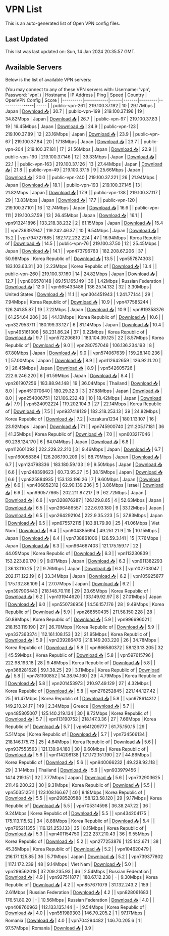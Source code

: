# VPN List

This is an auto-generated list of Open VPN config files.

## Last Updated

This list was last updated on: Sun, 14 Jan 2024 20:35:57 GMT.

## Available Servers

Below is the list of available VPN servers:

(You may connect to any of these VPN servers with: Username: 'vpn', Password: 'vpn'.)
| Hostname | IP Address | Ping | Speed | Country | OpenVPN Config | Score |
|----------|------------|------|-------|---------|----------------| ----- |
| public-vpn-261 | 219.100.37.192 | 10 | 29.17Mbps | Japan | [Download 📥](./configs/server_0_JP.ovpn) | 30.7 |
| public-vpn-199 | 219.100.37.196 | 19 | 34.82Mbps | Japan | [Download 📥](./configs/server_1_JP.ovpn) | 26.7 |
| public-vpn-97 | 219.100.37.83 | 19 | 16.45Mbps | Japan | [Download 📥](./configs/server_2_JP.ovpn) | 24.9 |
| public-vpn-123 | 219.100.37.89 | 12 | 23.16Mbps | Japan | [Download 📥](./configs/server_3_JP.ovpn) | 23.9 |
| public-vpn-67 | 219.100.37.84 | 20 | 17.18Mbps | Japan | [Download 📥](./configs/server_4_JP.ovpn) | 23.7 |
| public-vpn-204 | 219.100.37.181 | 17 | 21.56Mbps | Japan | [Download 📥](./configs/server_5_JP.ovpn) | 22.9 |
| public-vpn-190 | 219.100.37.146 | 12 | 39.33Mbps | Japan | [Download 📥](./configs/server_6_JP.ovpn) | 22.1 |
| public-vpn-163 | 219.100.37.126 | 13 | 27.44Mbps | Japan | [Download 📥](./configs/server_7_JP.ovpn) | 21.8 |
| public-vpn-49 | 219.100.37.15 | 9 | 25.66Mbps | Japan | [Download 📥](./configs/server_8_JP.ovpn) | 20.0 |
| public-vpn-240 | 219.100.37.221 | 26 | 21.94Mbps | Japan | [Download 📥](./configs/server_9_JP.ovpn) | 18.1 |
| public-vpn-193 | 219.100.37.145 | 13 | 21.82Mbps | Japan | [Download 📥](./configs/server_10_JP.ovpn) | 17.9 |
| public-vpn-138 | 219.100.37.117 | 29 | 13.83Mbps | Japan | [Download 📥](./configs/server_11_JP.ovpn) | 17.7 |
| public-vpn-120 | 219.100.37.101 | 16 | 12.74Mbps | Japan | [Download 📥](./configs/server_12_JP.ovpn) | 16.6 |
| public-vpn-111 | 219.100.37.59 | 13 | 26.45Mbps | Japan | [Download 📥](./configs/server_13_JP.ovpn) | 16.1 |
| vpn913241896 | 133.218.38.232 | 2 | 61.15Mbps | Japan | [Download 📥](./configs/server_14_JP.ovpn) | 15.4 |
| vpn736397947 | 119.242.46.37 | 10 | 9.54Mbps | Japan | [Download 📥](./configs/server_15_JP.ovpn) | 15.2 |
| vpn794727685 | 182.172.232.224 | 47 | 16.94Mbps | Korea Republic of | [Download 📥](./configs/server_16_KR.ovpn) | 14.5 |
| public-vpn-76 | 219.100.37.50 | 12 | 25.45Mbps | Japan | [Download 📥](./configs/server_17_JP.ovpn) | 14.1 |
| vpn473796763 | 182.208.67.206 | 37 | 50.98Mbps | Korea Republic of | [Download 📥](./configs/server_18_KR.ovpn) | 13.5 |
| vpn557874303 | 183.103.63.31 | 30 | 2.23Mbps | Korea Republic of | [Download 📥](./configs/server_19_KR.ovpn) | 13.4 |
| public-vpn-260 | 219.100.37.160 | 14 | 24.82Mbps | Japan | [Download 📥](./configs/server_20_JP.ovpn) | 12.7 |
| vpn806578148 | 89.151.165.149 | 36 | 1.42Mbps | Russian Federation | [Download 📥](./configs/server_21_RU.ovpn) | 12.0 |
| vpn565433486 | 136.25.14.132 | 32 | 3.30Mbps | United States | [Download 📥](./configs/server_22_US.ovpn) | 11.1 |
| vpn304451943 | 1.241.77.144 | 29 | 7.94Mbps | Korea Republic of | [Download 📥](./configs/server_23_KR.ovpn) | 10.9 |
| vpn477585244 | 126.241.85.87 | 19 | 7.22Mbps | Japan | [Download 📥](./configs/server_24_JP.ovpn) | 10.9 |
| vpn819358376 | 61.254.64.206 | 36 | 44.13Mbps | Korea Republic of | [Download 📥](./configs/server_25_KR.ovpn) | 10.6 |
| vpn327953711 | 180.199.33.127 | 6 | 81.14Mbps | Japan | [Download 📥](./configs/server_26_JP.ovpn) | 10.4 |
| vpn495161308 | 58.231.86.24 | 37 | 9.22Mbps | Korea Republic of | [Download 📥](./configs/server_27_KR.ovpn) | 9.7 |
| vpn572206810 | 183.104.39.125 | 22 | 8.57Mbps | Korea Republic of | [Download 📥](./configs/server_28_KR.ovpn) | 9.0 |
| vpn280757046 | 106.136.234.193 | 8 | 67.80Mbps | Japan | [Download 📥](./configs/server_29_JP.ovpn) | 9.0 |
| vpn574067639 | 159.28.140.236 | 1 | 57.00Mbps | Japan | [Download 📥](./configs/server_30_JP.ovpn) | 8.9 |
| vpn112642659 | 126.92.11.20 | 9 | 26.45Mbps | Japan | [Download 📥](./configs/server_31_JP.ovpn) | 8.9 |
| vpn542605726 | 222.6.246.220 | 6 | 61.59Mbps | Japan | [Download 📥](./configs/server_32_JP.ovpn) | 8.4 |
| vpn261907256 | 183.88.94.148 | 19 | 36.04Mbps | Thailand | [Download 📥](./configs/server_33_TH.ovpn) | 8.0 |
| vpn451070640 | 180.29.32.3 | 3 | 37.88Mbps | Japan | [Download 📥](./configs/server_34_JP.ovpn) | 8.0 |
| vpn254006751 | 121.106.232.48 | 10 | 18.42Mbps | Japan | [Download 📥](./configs/server_35_JP.ovpn) | 7.9 |
| vpn524092224 | 119.202.104.3 | 27 | 22.14Mbps | Korea Republic of | [Download 📥](./configs/server_36_KR.ovpn) | 7.5 |
| vpn937418129 | 182.218.253.13 | 39 | 24.82Mbps | Korea Republic of | [Download 📥](./configs/server_37_KR.ovpn) | 7.2 |
| kozakura1234 | 180.1.13.107 | 16 | 23.92Mbps | Japan | [Download 📥](./configs/server_38_JP.ovpn) | 7.1 |
| vpn745900740 | 211.205.17.181 | 36 | 41.35Mbps | Korea Republic of | [Download 📥](./configs/server_39_KR.ovpn) | 7.0 |
| vpn603217046 | 60.238.124.170 | 6 | 64.04Mbps | Japan | [Download 📥](./configs/server_40_JP.ovpn) | 6.8 |
| vpn112601092 | 222.229.22.210 | 3 | 9.46Mbps | Japan | [Download 📥](./configs/server_41_JP.ovpn) | 6.7 |
| vpn160058384 | 126.206.190.209 | 5 | 88.79Mbps | Japan | [Download 📥](./configs/server_42_JP.ovpn) | 6.7 |
| vpn124798336 | 183.180.59.133 | 9 | 9.50Mbps | Japan | [Download 📥](./configs/server_43_JP.ovpn) | 6.6 |
| vpn248398623 | 60.73.95.27 | 5 | 38.15Mbps | Japan | [Download 📥](./configs/server_44_JP.ovpn) | 6.6 |
| vpn825884935 | 153.133.196.26 | 7 | 9.60Mbps | Japan | [Download 📥](./configs/server_45_JP.ovpn) | 6.6 |
| vpn406852312 | 62.90.139.236 | 5 | 3.86Mbps | Israel | [Download 📥](./configs/server_46_IL.ovpn) | 6.6 |
| vpn990577665 | 202.211.87.217 | 9 | 62.72Mbps | Japan | [Download 📥](./configs/server_47_JP.ovpn) | 6.6 |
| vpn328876287 | 126.129.8.65 | 4 | 52.63Mbps | Japan | [Download 📥](./configs/server_48_JP.ovpn) | 6.5 |
| vpn296486557 | 222.6.93.180 | 9 | 33.12Mbps | Japan | [Download 📥](./configs/server_49_JP.ovpn) | 6.5 |
| vpn264292104 | 222.9.35.223 | 5 | 37.83Mbps | Japan | [Download 📥](./configs/server_50_JP.ovpn) | 6.5 |
| vpn675572115 | 183.81.79.90 | 25 | 41.06Mbps | Viet Nam | [Download 📥](./configs/server_51_VN.ovpn) | 6.4 |
| vpn904385694 | 49.251.21.9 | 15 | 10.15Mbps | Japan | [Download 📥](./configs/server_52_JP.ovpn) | 6.4 |
| vpn738861006 | 126.59.3.141 | 15 | 7.76Mbps | Japan | [Download 📥](./configs/server_53_JP.ovpn) | 6.3 |
| vpn964667403 | 121.175.159.17 | 22 | 44.05Mbps | Korea Republic of | [Download 📥](./configs/server_54_KR.ovpn) | 6.3 |
| vpn113230839 | 153.223.80.170 | 9 | 9.07Mbps | Japan | [Download 📥](./configs/server_55_JP.ovpn) | 6.3 |
| vpn911382293 | 36.13.110.25 | 2 | 9.76Mbps | Japan | [Download 📥](./configs/server_56_JP.ovpn) | 6.3 |
| vpn102703047 | 202.171.122.19 | 6 | 33.34Mbps | Japan | [Download 📥](./configs/server_57_JP.ovpn) | 6.2 |
| vpn105925877 | 175.132.86.109 | 4 | 27.07Mbps | Japan | [Download 📥](./configs/server_58_JP.ovpn) | 6.2 |
| vpn397906443 | 218.148.70.116 | 29 | 23.65Mbps | Korea Republic of | [Download 📥](./configs/server_59_KR.ovpn) | 6.2 |
| vpn131944620 | 133.149.92.97 | 8 | 27.01Mbps | Japan | [Download 📥](./configs/server_60_JP.ovpn) | 6.0 |
| vpn550736956 | 14.56.157.176 | 28 | 9.49Mbps | Korea Republic of | [Download 📥](./configs/server_61_KR.ovpn) | 5.9 |
| vpn268550435 | 211.58.150.228 | 28 | 50.89Mbps | Korea Republic of | [Download 📥](./configs/server_62_KR.ovpn) | 5.9 |
| vpn996696021 | 218.153.119.190 | 27 | 26.70Mbps | Korea Republic of | [Download 📥](./configs/server_63_KR.ovpn) | 5.9 |
| vpn337363374 | 112.161.108.153 | 32 | 21.95Mbps | Korea Republic of | [Download 📥](./configs/server_64_KR.ovpn) | 5.9 |
| vpn239286476 | 218.149.203.220 | 26 | 34.78Mbps | Korea Republic of | [Download 📥](./configs/server_65_KR.ovpn) | 5.8 |
| vpn866580372 | 58.123.13.205 | 32 | 45.59Mbps | Korea Republic of | [Download 📥](./configs/server_66_KR.ovpn) | 5.8 |
| vpn597615796 | 222.98.193.18 | 28 | 9.48Mbps | Korea Republic of | [Download 📥](./configs/server_67_KR.ovpn) | 5.8 |
| vpn368281628 | 59.1.38.25 | 29 | 3.11Mbps | Korea Republic of | [Download 📥](./configs/server_68_KR.ovpn) | 5.8 |
| vpn781100852 | 14.38.94.160 | 29 | 4.79Mbps | Korea Republic of | [Download 📥](./configs/server_69_KR.ovpn) | 5.8 |
| vpn201453973 | 210.97.49.129 | 27 | 4.32Mbps | Korea Republic of | [Download 📥](./configs/server_70_KR.ovpn) | 5.8 |
| vpn276252845 | 221.144.127.42 | 25 | 61.47Mbps | Korea Republic of | [Download 📥](./configs/server_71_KR.ovpn) | 5.8 |
| vpn978614312 | 149.210.24.17 | 149 | 2.34Mbps | Greece | [Download 📥](./configs/server_72_GR.ovpn) | 5.7 |
| vpn485805007 | 125.140.219.134 | 30 | 8.73Mbps | Korea Republic of | [Download 📥](./configs/server_73_KR.ovpn) | 5.7 |
| vpn113190752 | 218.147.3.36 | 27 | 7.66Mbps | Korea Republic of | [Download 📥](./configs/server_74_KR.ovpn) | 5.7 |
| vpn641209777 | 61.75.150.15 | 29 | 5.51Mbps | Korea Republic of | [Download 📥](./configs/server_75_KR.ovpn) | 5.7 |
| vpn734566134 | 218.146.175.73 | 25 | 4.64Mbps | Korea Republic of | [Download 📥](./configs/server_76_KR.ovpn) | 5.6 |
| vpn937553563 | 121.139.94.180 | 30 | 9.60Mbps | Korea Republic of | [Download 📥](./configs/server_77_KR.ovpn) | 5.6 |
| vpn114208138 | 121.172.151.190 | 27 | 44.86Mbps | Korea Republic of | [Download 📥](./configs/server_78_KR.ovpn) | 5.6 |
| vpn940066232 | 49.228.92.118 | 29 | 3.14Mbps | Thailand | [Download 📥](./configs/server_79_TH.ovpn) | 5.6 |
| vpn933979456 | 14.14.219.151 | 32 | 7.77Mbps | Japan | [Download 📥](./configs/server_80_JP.ovpn) | 5.6 |
| vpn732903625 | 211.49.200.23 | 30 | 9.31Mbps | Korea Republic of | [Download 📥](./configs/server_81_KR.ovpn) | 5.5 |
| vpn503512511 | 123.108.166.67 | 40 | 8.18Mbps | Korea Republic of | [Download 📥](./configs/server_82_KR.ovpn) | 5.5 |
| vpn298520588 | 58.123.58.120 | 29 | 9.17Mbps | Korea Republic of | [Download 📥](./configs/server_83_KR.ovpn) | 5.5 |
| vpn705314598 | 36.38.247.22 | 36 | 9.24Mbps | Korea Republic of | [Download 📥](./configs/server_84_KR.ovpn) | 5.5 |
| vpn434204175 | 175.113.115.52 | 34 | 8.88Mbps | Korea Republic of | [Download 📥](./configs/server_85_KR.ovpn) | 5.4 |
| vpn765211355 | 116.121.253.133 | 35 | 8.15Mbps | Korea Republic of | [Download 📥](./configs/server_86_KR.ovpn) | 5.3 |
| vpn401154750 | 222.237.210.43 | 36 | 9.55Mbps | Korea Republic of | [Download 📥](./configs/server_87_KR.ovpn) | 5.2 |
| vpn277253876 | 125.142.67.1 | 38 | 45.35Mbps | Korea Republic of | [Download 📥](./configs/server_88_KR.ovpn) | 5.2 |
| vpn104620479 | 216.171.125.85 | 36 | 5.71Mbps | Japan | [Download 📥](./configs/server_89_JP.ovpn) | 5.2 |
| vpn739377802 | 117.1.172.239 | 48 | 9.14Mbps | Viet Nam | [Download 📥](./configs/server_90_VN.ovpn) | 5.0 |
| vpn299562018 | 37.209.235.93 | 46 | 2.54Mbps | Russian Federation | [Download 📥](./configs/server_91_RU.ovpn) | 4.9 |
| vpn927511877 | 180.67.12.238 | - | 9.30Mbps | Korea Republic of | [Download 📥](./configs/server_92_KR.ovpn) | 4.2 |
| vpn857671079 | 31.132.243.2 | 159 | 2.61Mbps | Russian Federation | [Download 📥](./configs/server_93_RU.ovpn) | 4.2 |
| vpn828061683 | 176.51.80.20 | - | 10.56Mbps | Russian Federation | [Download 📥](./configs/server_94_RU.ovpn) | 4.0 |
| vpn408760963 | 112.133.135.144 | - | 9.54Mbps | Korea Republic of | [Download 📥](./configs/server_95_KR.ovpn) | 4.0 |
| vpn551989303 | 146.70.205.2 | 1 | 97.17Mbps | Romania | [Download 📥](./configs/server_96_RO.ovpn) | 4.0 |
| vpn704294482 | 146.70.205.6 | 1 | 97.57Mbps | Romania | [Download 📥](./configs/server_97_RO.ovpn) | 3.9 |
